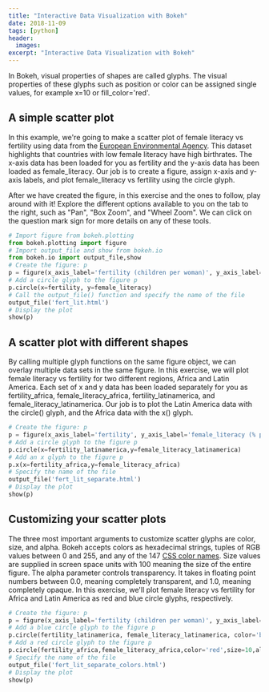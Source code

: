 ```yaml
---
title: "Interactive Data Visualization with Bokeh"
date: 2018-11-09
tags: [python]
header:
  images:
excerpt: "Interactive Data Visualization with Bokeh"
---
```


In Bokeh, visual properties of shapes are called glyphs. The visual properties of these glyphs such as position or color can be assigned single values, for example x=10 or fill_color='red'.

## A simple scatter plot
In this example, we're going to make a scatter plot of female literacy vs fertility using data from the [European Environmental Agency](http://www.eea.europa.eu/data-and-maps/figures/correlation-between-fertility-and-female-education). This dataset highlights that countries with low female literacy have high birthrates. The x-axis data has been loaded for you as fertility and the y-axis data has been loaded as female_literacy. Our job is to create a figure, assign x-axis and y-axis labels, and plot female_literacy vs fertility using the circle glyph.

After we have created the figure, in this exercise and the ones to follow, play around with it! Explore the different options available to you on the tab to the right, such as "Pan", "Box Zoom", and "Wheel Zoom". We can click on the question mark sign for more details on any of these tools.

```python
# Import figure from bokeh.plotting
from bokeh.plotting import figure
# Import output_file and show from bokeh.io
from bokeh.io import output_file,show
# Create the figure: p
p = figure(x_axis_label='fertility (children per woman)', y_axis_label='female_literacy (% population)')
# Add a circle glyph to the figure p
p.circle(x=fertility, y=female_literacy)
# Call the output_file() function and specify the name of the file
output_file('fert_lit.html')
# Display the plot
show(p)
```

## A scatter plot with different shapes
By calling multiple glyph functions on the same figure object, we can overlay multiple data sets in the same figure. In this exercise, we will plot female literacy vs fertility for two different regions, Africa and Latin America. Each set of x and y data has been loaded separately for you as fertility_africa, female_literacy_africa, fertility_latinamerica, and female_literacy_latinamerica. Our job is to plot the Latin America data with the circle() glyph, and the Africa data with the x() glyph.

```python
# Create the figure: p
p = figure(x_axis_label='fertility', y_axis_label='female_literacy (% population)')
# Add a circle glyph to the figure p
p.circle(x=fertility_latinamerica,y=female_literacy_latinamerica)
# Add an x glyph to the figure p
p.x(x=fertility_africa,y=female_literacy_africa)
# Specify the name of the file
output_file('fert_lit_separate.html')
# Display the plot
show(p)
```

## Customizing your scatter plots
The three most important arguments to customize scatter glyphs are color, size, and alpha. Bokeh accepts colors as hexadecimal strings, tuples of RGB values between 0 and 255, and any of the 147 [CSS color names](http://www.colors.commutercreative.com/grid/). Size values are supplied in screen space units with 100 meaning the size of the entire figure. The alpha parameter controls transparency. It takes in floating point numbers between 0.0, meaning completely transparent, and 1.0, meaning completely opaque. In this exercise, we'll plot female literacy vs fertility for Africa and Latin America as red and blue circle glyphs, respectively.

```python
# Create the figure: p
p = figure(x_axis_label='fertility (children per woman)', y_axis_label='female_literacy (% population)')
# Add a blue circle glyph to the figure p
p.circle(fertility_latinamerica, female_literacy_latinamerica, color='blue', size=10,alpha=0.8)
# Add a red circle glyph to the figure p
p.circle(fertility_africa,female_literacy_africa,color='red',size=10,alpha=0.8)
# Specify the name of the file
output_file('fert_lit_separate_colors.html')
# Display the plot
show(p)
```
